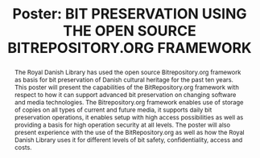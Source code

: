 ---
abstract: The Royal Danish Library has used the open source Bitrepository.org framework
  as basis for bit preservation of Danish cultural heritage for the past ten years.  This
  poster will present the capabilities of the BitRepository.org framework with respect
  to how it can support advanced bit preservation on changing software and media technologies.
  The Bitrepository.org framework enables use of storage of copies on all types of
  current and future media, it supports daily bit preservation operations, it enables
  setup with high access possibilities as well as providing a basis for high operation
  security at all levels. The poster will also present experience with the use of
  the BitRepository.org as well as how the Royal Danish Library uses it for different
  levels of bit safety, confidentiality, access and costs.
creators:
- Eld Zierau
date: null
document_url: https://az659834.vo.msecnd.net/eventsairwesteuprod/production-inconference-public/51e0a43462f24b85af50a327547d0f0e
grand_parent: iPRES
institutions:
- Royal Danish Library
keywords:
- bit-preservation
- open-source
- information-security
- independence
- future-proof
landing_page_url: null
language: eng
layout: publication
license: CC-BY 4.0 International
notes_url: null
parent: iPRES 2022
publication_type: poster
size: null
slides_url: null
source_name: iPRES
stream_url: null
title: 'Poster: BIT PRESERVATION USING THE OPEN SOURCE BITREPOSITORY.ORG FRAMEWORK'
year: 2022
---